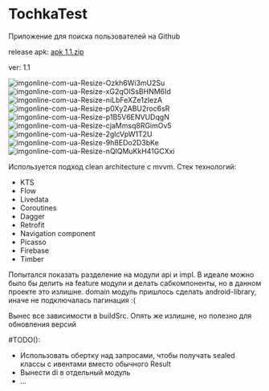 ﻿# TochkaTest
 
Приложение для поиска пользователей на Github

release apk:  [apk 1.1.zip](https://github.com/UV1L/TochkaTest/files/8504272/apk.1.1.zip)

ver: 1.1

![imgonline-com-ua-Resize-Ozkh6Wi3mU2Su](https://user-images.githubusercontent.com/50074365/163735636-c4279d30-194b-4d27-a8d9-b0cba4e639e4.jpg)
![imgonline-com-ua-Resize-xG2qOISsBHNM6Id](https://user-images.githubusercontent.com/50074365/163735637-10a04dd7-49ca-4f5c-b0e3-52f45916ee9d.jpg)
![imgonline-com-ua-Resize-niLbFeXZe1zIezA](https://user-images.githubusercontent.com/50074365/163735638-57dd3443-c866-4120-8a7d-790b15c1c41a.jpg)
![imgonline-com-ua-Resize-p0Xy2ABU2roc6sR](https://user-images.githubusercontent.com/50074365/163735639-b789ccaf-6731-4b4a-84eb-3dbef3a380a9.jpg)
![imgonline-com-ua-Resize-p1B5V6ENVUDqgN](https://user-images.githubusercontent.com/50074365/163768378-c4ecb840-63d1-4711-bd62-4bcfe0afef31.jpg)
![imgonline-com-ua-Resize-cjaMmsq8RGimOv5](https://user-images.githubusercontent.com/50074365/163768395-86feb9c2-3b5b-4945-8c36-54334d2bd05f.jpg)
![imgonline-com-ua-Resize-2glcVpW1T2U](https://user-images.githubusercontent.com/50074365/163735641-b582c682-041a-4bc0-8c7f-d8b68596eb5b.jpg)
![imgonline-com-ua-Resize-9h8EDo2D3bKe](https://user-images.githubusercontent.com/50074365/163735644-db6baf79-9147-4625-8820-5fc6bb1faefa.jpg)
![imgonline-com-ua-Resize-nQlQMuKkH41GCXxi](https://user-images.githubusercontent.com/50074365/163735779-59dd669e-1420-4cbd-8db4-029a0344364a.jpg)

Используется подход clean architecture с mvvm. 
Стек технологий:
* KTS
* Flow
* Livedata
* Coroutines
* Dagger
* Retrofit
* Navigation component
* Picasso
* Firebase
* Timber

Попытался показать разделение на модули api и impl. В идеале можно было бы делить на feature модули и делать сабкомпоненты, но в данном проекте это излишне.
domain модуль пришлось сделать android-library, иначе не подключалась пагинация :(

Вынес все зависимости в buildSrc. Опять же излишне, но полезно для обновления версий

#TODO():
* Использовать обертку над запросами, чтобы получать sealed классы с ивентами вместо обычного Result
* Вынести di в отдельный модуль
* ...

